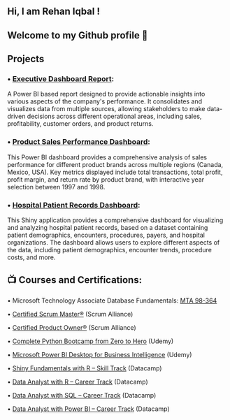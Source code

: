 ## Hi, I am Rehan Iqbal ! 

## Welcome to my Github profile 👋


## Projects


### • [Executive Dashboard Report](https://github.com/Rehaniqbal19/Executive-Detailed-Report/tree/main): 
A Power BI based report designed to provide actionable insights into various aspects of the company's performance. It consolidates and visualizes data from multiple sources, allowing stakeholders to make data-driven decisions across different operational areas, including sales, profitability, customer orders, and product returns.



### • [Product Sales Performance Dashboard](https://github.com/Rehaniqbal19/Product-Market-Analysis/blob/main/README.md): 
This Power BI dashboard provides a comprehensive analysis of sales performance for different product brands across multiple regions (Canada, Mexico, USA). Key metrics displayed include total transactions, total profit, profit margin, and return rate by product brand, with interactive year selection between 1997 and 1998.



### • [Hospital Patient Records Dashboard](https://github.com/Rehaniqbal19/Hospital-Patient-Dashboard/blob/main/README.md): 
This Shiny application provides a comprehensive dashboard for visualizing and analyzing hospital patient records, based on a dataset containing patient demographics, encounters, procedures, payers, and hospital organizations. The dashboard allows users to explore different aspects of the data, including patient demographics, encounter trends, procedure costs, and more.


## 📺 Courses and Certifications:


• Microsoft Technology Associate Database Fundamentals: [MTA 98-364](https://www.credly.com/badges/ff540ba4-d580-47e5-b770-5242ccd79bdd/linked_in_profile)

• [Certified Scrum Master®](https://bcert.me/bc/html/show-badge.html?b=qlojbvml) (Scrum Alliance)

• [Certified Product Owner®](https://bcert.me/bc/html/show-badge.html?b=cruevcah) (Scrum Alliance)

• [Complete Python Bootcamp from Zero to Hero](https://www.udemy.com/certificate/UC-84afd0be-d9b2-466a-b121-7d52b75be547/) (Udemy)

• [Microsoft Power BI Desktop for Business Intelligence](https://www.udemy.com/certificate/UC-72240b8d-be3e-453e-a5df-7c46e2761377/) (Udemy)

• [Shiny Fundamentals with R – Skill Track](https://www.datacamp.com/completed/statement-of-accomplishment/track/bf0f327492bb1dcc2f27f34689aa274841044794) (Datacamp)

• [Data Analyst with R – Career Track](https://www.datacamp.com/completed/statement-of-accomplishment/track/90f80672befdfe9e741fc65c3342a4e9a9cc2967) (Datacamp)

• [Data Analyst with SQL – Career Track](https://www.datacamp.com/completed/statement-of-accomplishment/track/8be7768f8612799814bd76c2109fda4bfc1a0f5e) (Datacamp)

• [Data Analyst with Power BI – Career Track](https://www.datacamp.com/completed/statement-of-accomplishment/track/c4046a13a1c3c3c73b5daf5d7c2fbc3c92c9cc6e) (Datacamp)


<!--
**Rehaniqbal19/Rehaniqbal19** is a ✨ _special_ ✨ repository because its `README.md` (this file) appears on your GitHub profile.

Here are some ideas to get you started:

- 🔭 I’m currently working on ...
- 🌱 I’m currently learning ...
- 👯 I’m looking to collaborate on ...
- 🤔 I’m looking for help with ...
- 💬 Ask me about ...
- 📫 How to reach me: ...
- 😄 Pronouns: ...
- ⚡ Fun fact: ...
-->
